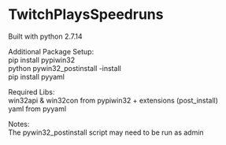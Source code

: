 # TwitchPlaysSpeedruns

Built with python 2.7.14

Additional Package Setup:<br />
pip install pypiwin32<br />
python pywin32_postinstall -install<br />
pip install pyyaml<br />

Required Libs:<br />
win32api & win32con from pypiwin32 + extensions (post_install)<br />
yaml from pyyaml<br />

Notes:<br />
The pywin32_postinstall script may need to be run as admin